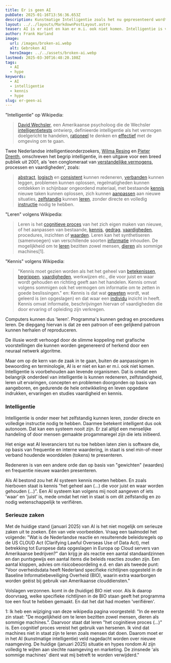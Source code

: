 ```yaml
---
title: Er is geen AI
pubDate: 2025-01-16T13:56:36.653Z
description: Kunstmatige Intelligentie zoals het nu gepresenteerd wordt door leveranciers is wel kunstmatig maar niet intelligent.
layout: ../../layouts/MarkdownPostLayout.astro
teaser: AI is er niet en kan er m.i. ook niet komen. Intelligentie is voorbehouden aan levende organismen.
author: Frank Harland
image:
  url: /images/broken-ai.webp
  alt: Gebroken AI
  heroImage: ../../assets/broken-ai.webp
lastmod: 2025-03-30T16:48:20.108Z
tags:
  - AI
  - hype
keywords:
  - AI
  - intelligentie
  - kennis
  - hype
slug: er-geen-ai
---
```

"Intelligentie" op Wikipedia:
> [David Wechsler](https://nl.wikipedia.org/wiki/David_Wechsler), een Amerikaanse psycholoog die de Wechsler [intelligentietests](https://nl.wikipedia.org/wiki/Intelligentietest) ontwierp, definieerde intelligentie als het vermogen doelgericht te handelen, [rationeel](https://nl.wikipedia.org/wiki/Rede) te denken en [effectief](https://nl.wikipedia.org/wiki/Effectiviteit) met de omgeving om te gaan.

Twee Nederlandse intelligentieonderzoekers, [Wilma Resing](https://nl.wikipedia.org/w/index.php?title=Wilma_Resing&action=edit&redlink=1) en [Pieter Drenth](https://nl.wikipedia.org/w/index.php?title=Pieter_Drenth&action=edit&redlink=1), omschreven het begrip intelligentie, in een uitgave voor een breed publiek uit 2001, als 'een conglomeraat van [verstandelijke vermogens](https://nl.wikipedia.org/wiki/Verstandelijke_vermogens), processen en vaardigheden', zoals:

 > [abstract](https://nl.wikipedia.org/wiki/Abstractie), [logisch](https://nl.wikipedia.org/wiki/Logica) en [consistent](https://nl.wikipedia.org/wiki/Consistentie_%28logica%29) kunnen redeneren,
 [verbanden](https://nl.wikipedia.org/wiki/Associatie_%28psychologie%29) kunnen leggen,
 problemen kunnen oplossen,
 regelmatigheden kunnen ontdekken in schijnbaar ongeordend materiaal,
 met bestaande [kennis](https://nl.wikipedia.org/wiki/Kennis) nieuwe taken kunnen oplossen,
 zich kunnen [aanpassen](https://nl.wikipedia.org/wiki/Aanpassing_%28sociologie%29) aan nieuwe situaties,
 [zelfstandig](https://nl.wikipedia.org/wiki/Autonomie) kunnen [leren](https://nl.wikipedia.org/wiki/Leren), zonder directe en volledig [instructie](https://nl.wikipedia.org/wiki/Instructie) nodig te hebben.

"Leren" volgens Wikipedia:
> Leren is het [cognitieve proces](https://nl.wikipedia.org/wiki/Cognitief_proces) van het zich eigen maken van nieuwe, of het aanpassen van bestaande, [kennis](https://nl.wikipedia.org/wiki/Kennis), [gedrag](https://nl.wikipedia.org/wiki/Gedrag), [vaardigheden](https://nl.wikipedia.org/wiki/Vaardigheid), procedures, inzichten of [waarden](https://nl.wikipedia.org/wiki/Normen_en_waarden). Leren kan het synthetiseren (samenvoegen) van verschillende soorten [informatie](https://nl.wikipedia.org/wiki/Informatie) inhouden. De mogelijkheid om te [leren](https://nl.wikipedia.org/wiki/Cognitie) bezitten zowel mensen, [dieren](https://nl.wikipedia.org/wiki/Dierlijke_cognitie) als sommige machines[1].

"Kennis" volgens Wikipedia: 
> "Kennis moet gezien worden als het het geheel van [betekenissen](https://nl.wikipedia.org/wiki/Betekenis), [begrippen](https://nl.wikipedia.org/wiki/Begrip), [vaardigheden](https://nl.wikipedia.org/wiki/Vaardigheden), werkwijzen etc., die voor juist en waar wordt gehouden en richting geeft aan het handelen. Kennis omvat volgens sommigen ook het vermogen om informatie om te zetten in goede beslissingen."
en:
> Kennis is dat wat [geweten](https://nl.wikipedia.org/wiki/Weten) wordt, wat geleerd is (en opgeslagen) en dat waar een [individu](https://nl.wikipedia.org/wiki/Individu) inzicht in heeft. Kennis omvat informatie, beschrijvingen hiervan of vaardigheden die door ervaring of opleiding zijn verkregen.

Computers kunnen dus 'leren'. Programma's kunnen gedrag en procedures leren. De diepgang hiervan is dat ze een patroon of een gelijkend patroon kunnen herhalen of reproduceren. 

De illusie wordt verhoogd door de slimme koppeling met grafische voorstellingen die kunnen worden gegenereerd of herkend door een neuraal netwerk algoritme. 

Maar om op de kern van de zaak in te gaan, buiten de aanpassingen in bewoording en terminologie, AI is er niet en kan er m.i. ook niet komen. Intelligentie is voorbehouden aan levende organismen. Dat is omdat een belangrijk onderdeel van intelligentie is kunnen redeneren,  zelfstandigheid, leren uit ervaringen, concepten en problemen doorgonden op basis van aangeboren, en gedurende de hele ontwikkeling en leven opgedane indrukken, ervaringen en studies vaardigheid en kennis. 

### Intelligentie
Intelligentie is onder meer het zelfstandig kunnen leren, zonder directe en volledige instructie nodig te hebben. Daarmee betekent intelligent dus ook autonoom. Dat kan een systeem nooit zijn. Er zal altijd een menselijke handeling of door mensen gemaakte progammaregel zijn die iets initieerd.

Het enige wat AI leveranciers tot nu toe hebben laten zien is software die, op basis van frequentie en interne waardering, in staat is snel min-of-meer verband houdende woorddelen (tokens) te presenteren. 

Redeneren is van een andere orde dan op basis van "gewichten" (waardes) en frequentie nieuwe waarden presenteren.

Als AI bestond zou het AI systeem kennis moeten hebben. En zoals hierboven staat is kennis "het geheel aan (...) die voor juist en waar worden gehouden (...)". Een AI systeem kan volgens mij nooit aangeven of iets 'waar' en 'juist' is, mede omdat het niet in staat is om dit zelfstandig en zo nodig wetenschappelijk te verifiëren. 

### Serieuze zaken
Met de huidige stand (januari 2025) van AI is het niet mogelijk om serieuze zaken uit te zoeken. Één van vele voorbeelden. Vraag een taalmodel het volgende: "Wat is de Nederlandse reactie en resulterende beleidsregels op de US CLOUD Act (Clarifying Lawful Overseas Use of Data Act), met betrekking tot Europese data opgeslagen in Europa op Cloud servers van Amerikaanse bedrijven?" dan krijg je als reactie een aantal standaardzinnen en dan puntsgewijs een aantal items die beleids reacties zouden zijn. Een aantal kloppen, advies om risicobeoordeling e.d. en dan als tweede punt: "Voor overheidsdata heeft Nederland specifieke richtlijnen opgesteld in de Baseline Informatiebeveiliging Overheid (BIO), waarin extra waarborgen worden geëist bij gebruik van Amerikaanse clouddiensten."

Volslagen verzonnen. komt in de (huidige) BIO niet voor. Als ik daarop doorvraag, welke specifieke richtlijnen in de BIO staan geeft het programma toe een fout te hebben gemaakt. En dat het dat had moeten 'verifiëren'. 


1: Ik heb een wijziging van deze wikipedia pagina voorgesteld: 
"In de eerste zin staat: "De mogelijkheid om te leren bezitten zowel mensen, dieren als sommige machines.". Daarvoor staat dat leren "het coginitieve proces (...)" is. Een cognitief proces vereist het gebruik van hersenen. Ik vind dat machines niet in staat zijn te leren zoals mensen dat doen. Daarom moet er in het AI (kunstmatige intelligentie) veld nagedacht worden over nieuwe naamgeving. De huidige (januari 2025) situatie en hypes rondom AI zijn volledig te wijten aan slechte naamgeving en marketing. De zinsnede 'als sommige machines' dient wat mij betreft te worden verwijderd."
